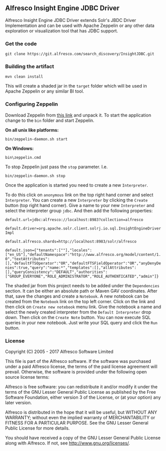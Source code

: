 ## Alfresco Insight Engine JDBC Driver

Alfresco Insight Engine JDBC Driver extends Solr's JBDC Driver Implementation and can be used with Apache Zeppelin or any other data exploration or visualization tool that has JDBC support.

### Get the code

``git clone https://git.alfresco.com/search_discovery/InsightJDBC.git``

### Building the artifact

``mvn clean install``

This will create a shaded jar in the ``target`` folder which will be used in Apache Zeppelin or any similar BI tool.

### Configuring Zeppelin
Download Zeppelin from [this link](https://zeppelin.apache.org/download.html "Zeppelin download") and unpack it. To start the application change to the ``bin`` folder and start Zeppelin.

**On all unix like platforms:**

``bin/zeppelin-daemon.sh start``

**On Windows:**

``bin\zeppelin.cmd``

To stop Zeppelin just pass the ``stop`` parameter. I.e.

``bin/zeppelin-daemon.sh stop``

Once the application is started you need to create a new ``Interpreter``.

To do this click on ``anonymous`` link on the top right hand corner and select ``Interpreter``. You can create a new ``Interpreter`` by clicking the ``Create`` button (top right hand corner). Give a name to your new ``Interpreter`` and select the interpreter group ``jdbc``. And then add the following properties:


``default.url=jdbc:alfresco://localhost:8983?collection=alfresco``

``default.driver=org.apache.solr.client.solrj.io.sql.InsightEngineDriverImpl``

``default.alfresco.shards=http://localhost:8983/solr/alfresco``

``default.json={"tenants":[""],"locales":["en_US"],"defaultNamespace":"http://www.alfresco.org/model/content/1.0","textAttributes":[],"defaultFTSOperator":"OR","defaultFTSFieldOperator":"OR","anyDenyDenies":true,"query":"name:*","templates":[],"allAttributes":[],"queryConsistency":"DEFAULT","authorities":["GROUP_EVERYONE","ROLE_ADMINISTRATOR","ROLE_AUTHENTICATED","admin"]}``


The shaded jar from this project needs to be added under the ``Dependencies`` section. It can be either an absolute path or Maven GAV coordinates. After that, save the changes and create a ``Notebook``.
A new notebook can be created from the ``Notebook`` link on the top left corner. Click on the link and then click on ``Create new notebook`` menu link. Give the notebook a name and select the newly created interpreter from the ``Default Interpreter`` drop down. Then click on the ``Create Note`` button. You can now execute SQL queries in your new notebook. Just write your SQL query and click the ``Run`` button.



### License
Copyright (C) 2005 - 2017 Alfresco Software Limited

This file is part of the Alfresco software.
If the software was purchased under a paid Alfresco license, the terms of
the paid license agreement will prevail.  Otherwise, the software is
provided under the following open source license terms:

Alfresco is free software: you can redistribute it and/or modify
it under the terms of the GNU Lesser General Public License as published by
the Free Software Foundation, either version 3 of the License, or
(at your option) any later version.

Alfresco is distributed in the hope that it will be useful,
but WITHOUT ANY WARRANTY; without even the implied warranty of
MERCHANTABILITY or FITNESS FOR A PARTICULAR PURPOSE.  See the
GNU Lesser General Public License for more details.

You should have received a copy of the GNU Lesser General Public License
along with Alfresco. If not, see <http://www.gnu.org/licenses/>.
